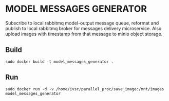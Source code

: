 # MODEL MESSAGES GENERATOR

Subscribe to local rabbitmq model-output message queue, 
reformat and publish to local rabbitmq broker for messages delivery microservice. 
Also upload images with timestamp from that message to minio object storage.

## Build

```
sudo docker build -t model_messages_generator .
```

## Run

```
sudo docker run -d -v /home/ivsr/parallel_proc/save_image:/mnt/images model_messages_generator
```